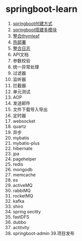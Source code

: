 # springboot-learn

1. [springboot创建方式](https://github.com/liuzelin0902/springboot-learn/blob/master/file/springboot%E9%A1%B9%E7%9B%AE%E7%9A%84%E5%88%9B%E5%BB%BA%E6%96%B9%E5%BC%8F.md)
2. [springboot搭建多模块](https://github.com/liuzelin0902/springboot-learn/tree/master/demo-parent)
3. [整合thymleaf](https://github.com/liuzelin0902/springboot-learn/blob/master/file/springboot%E6%95%B4%E5%90%88thymleaf.md)
4. [热部署](https://github.com/liuzelin0902/springboot-learn/blob/master/file/%E7%83%AD%E9%83%A8%E7%BD%B2.md)
5. [整合日志](https://github.com/liuzelin0902/springboot-learn/blob/master/file/%E6%95%B4%E5%90%88%E6%97%A5%E5%BF%97%E6%A1%86%E6%9E%B6.md)
6. API文档
7. 参数校验
8. 统一异常处理 
9. 过滤器
10. 监听器
11. 拦截器
12. 单元测试
13. AOP
14. 发送邮件 
15. 文件下载导入导出
16. 定时器
17. websocket
18. quartz 
19. 异步
20. mybatis
21. mybatis-plus
22. hibernate
23. jpa
24. pagehelper
25. redis
26. mongodb
27. memcache
28. es
29. activeMQ
30. rabbiMQ
31. rocketMQ
32. kafka
33. shiro
34. spring secitty
35. fastDFS
36. dubbo
37. actitvity
38. springboot-admin
39.项目发布
